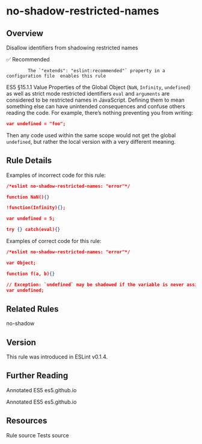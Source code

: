 
# no-shadow-restricted-names
## Overview
Disallow identifiers from shadowing restricted names


✅ Recommended

            The `"extends": "eslint:recommended"` property in a configuration file  enables this rule
        


ES5 §15.1.1 Value Properties of the Global Object (`NaN`, `Infinity`, `undefined`) as well as strict mode restricted identifiers `eval` and `arguments` are considered to be restricted names in JavaScript. Defining them to mean something else can have unintended consequences and confuse others reading the code. For example, there’s nothing preventing you from writing:

```json
var undefined = "foo";
```
Then any code used within the same scope would not get the global `undefined`, but rather the local version with a very different meaning.
## Rule Details
Examples of incorrect code for this rule:


```json
/*eslint no-shadow-restricted-names: "error"*/

function NaN(){}

!function(Infinity){};

var undefined = 5;

try {} catch(eval){}
```
Examples of correct code for this rule:


```json
/*eslint no-shadow-restricted-names: "error"*/

var Object;

function f(a, b){}

// Exception: `undefined` may be shadowed if the variable is never assigned a value.
var undefined;
```

## Related Rules


no-shadow 


## Version
This rule was introduced in ESLint v0.1.4.
## Further Reading





Annotated ES5 
 es5.github.io










Annotated ES5 
 es5.github.io





## Resources

Rule source 
Tests source 

